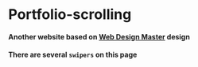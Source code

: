 # Portfolio-scrolling

#### Another website based on [Web Design Master](https://www.youtube.com/@wdm) design

#### There are several `swipers` on this page
